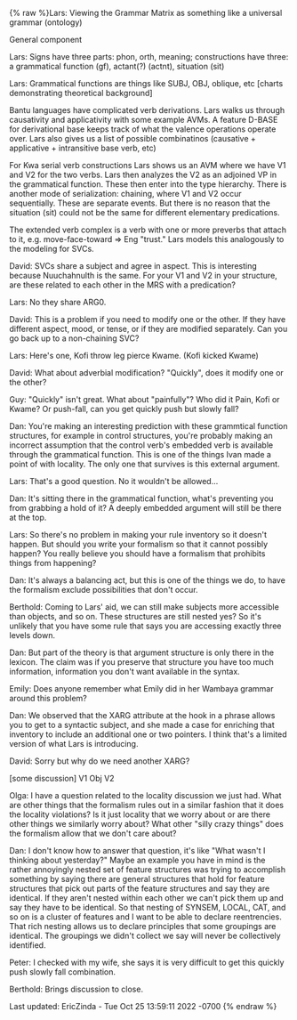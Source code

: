 {% raw %}Lars: Viewing the Grammar Matrix as something like a universal grammar
(ontology)

General component

Lars: Signs have three parts: phon, orth, meaning; constructions have
three: a grammatical function (gf), actant(?) (actnt), situation (sit)

Lars: Grammatical functions are things like SUBJ, OBJ, oblique, etc
\[charts demonstrating theoretical background\]

Bantu languages have complicated verb derivations. Lars walks us through
causativity and applicativity with some example AVMs. A feature D-BASE
for derivational base keeps track of what the valence operations operate
over. Lars also gives us a list of possible combinatinos (causative +
applicative + intransitive base verb, etc)

For Kwa serial verb constructions Lars shows us an AVM where we have V1
and V2 for the two verbs. Lars then analyzes the V2 as an adjoined VP in
the grammatical function. These then enter into the type hierarchy.
There is another mode of serialization: chaining, where V1 and V2 occur
sequentially. These are separate events. But there is no reason that the
situation (sit) could not be the same for different elementary
predications.

The extended verb complex is a verb with one or more preverbs that
attach to it, e.g. move-face-toward =&gt; Eng "trust." Lars models this
analogously to the modeling for SVCs.

David: SVCs share a subject and agree in aspect. This is interesting
because Nuuchahnulth is the same. For your V1 and V2 in your structure,
are these related to each other in the MRS with a predication?

Lars: No they share ARG0.

David: This is a problem if you need to modify one or the other. If they
have different aspect, mood, or tense, or if they are modified
separately. Can you go back up to a non-chaining SVC?

Lars: Here's one, Kofi throw leg pierce Kwame. (Kofi kicked Kwame)

David: What about adverbial modification? "Quickly", does it modify one
or the other?

Guy: "Quickly" isn't great. What about "painfully"? Who did it Pain,
Kofi or Kwame? Or push-fall, can you get quickly push but slowly fall?

Dan: You're making an interesting prediction with these grammtical
function structures, for example in control structures, you're probably
making an incorrect assumption that the control verb's embedded verb is
available through the grammatical function. This is one of the things
Ivan made a point of with locality. The only one that survives is this
external argument.

Lars: That's a good question. No it wouldn't be allowed...

Dan: It's sitting there in the grammatical function, what's preventing
you from grabbing a hold of it? A deeply embedded argument will still be
there at the top.

Lars: So there's no problem in making your rule inventory so it doesn't
happen. But should you write your formalism so that it cannot possibly
happen? You really believe you should have a formalism that prohibits
things from happening?

Dan: It's always a balancing act, but this is one of the things we do,
to have the formalism exclude possibilities that don't occur.

Berthold: Coming to Lars' aid, we can still make subjects more
accessible than objects, and so on. These structures are still nested
yes? So it's unlikely that you have some rule that says you are
accessing exactly three levels down.

Dan: But part of the theory is that argument structure is only there in
the lexicon. The claim was if you preserve that structure you have too
much information, information you don't want available in the syntax.

Emily: Does anyone remember what Emily did in her Wambaya grammar around
this problem?

Dan: We observed that the XARG attribute at the hook in a phrase allows
you to get to a syntactic subject, and she made a case for enriching
that inventory to include an additional one or two pointers. I think
that's a limited version of what Lars is introducing.

David: Sorry but why do we need another XARG?

\[some discussion\] V1 Obj V2

Olga: I have a question related to the locality discussion we just had.
What are other things that the formalism rules out in a similar fashion
that it does the locality violations? Is it just locality that we worry
about or are there other things we similarly worry about? What other
"silly crazy things" does the formalism allow that we don't care about?

Dan: I don't know how to answer that question, it's like "What wasn't I
thinking about yesterday?" Maybe an example you have in mind is the
rather annoyingly nested set of feature structures was trying to
accomplish something by saying there are general structures that hold
for feature structures that pick out parts of the feature structures and
say they are identical. If they aren't nested within each other we can't
pick them up and say they have to be identical. So that nesting of
SYNSEM, LOCAL, CAT, and so on is a cluster of features and I want to be
able to declare reentrencies. That rich nesting allows us to declare
principles that some groupings are identical. The groupings we didn't
collect we say will never be collectively identified.

Peter: I checked with my wife, she says it is very difficult to get this
quickly push slowly fall combination.

Berthold: Brings discussion to close.

Last updated: EricZinda - Tue Oct 25 13:59:11 2022 -0700
{% endraw %}